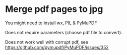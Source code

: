 # Merge pdf pages to jpg

You might need to install wx, PIL & PyMuPDF 

Does not require parameters (choose pdf file to convert).

Does not work well with corrupt pdf, see https://github.com/pymupdf/PyMuPDF/issues/352
